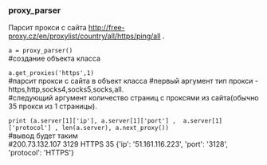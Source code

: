 ### proxy_parser
Парсит прокси с сайта http://free-proxy.cz/en/proxylist/country/all/https/ping/all . 

`a = proxy_parser()`  
#создание объекта класса

`a.get_proxies('https',1)`  
#парсит прокси с сайта в объект класса
#первый аргумент тип прокси - https,http,socks4,socks5,socks,all.  
#следующий аргумент количество страниц с проксями из сайта(обычно 35 прокси из 1 страницы).  

`print (a.server[1]['ip'], a.server[1]['port'] ,  a.server[1]['protocol'] , len(a.server), a.next_proxy())`  
#вывод будет таким  
#200.73.132.107 3129 HTTPS 35 {'ip': '51.161.116.223', 'port': '3128', 'protocol': 'HTTPS'}
